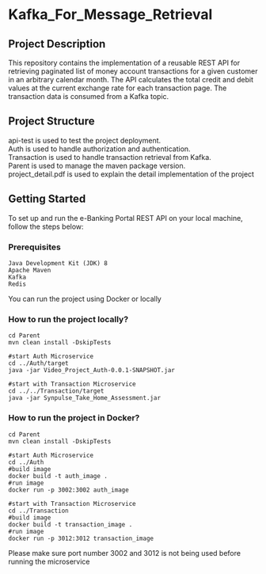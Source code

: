 # Kafka_For_Message_Retrieval
## Project Description
This repository contains the implementation of a reusable REST API for retrieving paginated list of money account transactions for a given customer in an arbitrary calendar month. The API calculates the total credit and debit values at the current exchange rate for each transaction page. The transaction data is consumed from a Kafka topic.
## Project Structure
api-test is used to test the project deployment.\
Auth is used to handle authorization and authentication.\
Transaction is used to handle transaction retrieval from Kafka.\
Parent is used to manage the maven package version.\
project_detail.pdf is used to explain the detail implementation of the project
## Getting Started
To set up and run the e-Banking Portal REST API on your local machine, follow the steps below:
### Prerequisites
```
Java Development Kit (JDK) 8
Apache Maven
Kafka
Redis
```
You can run the project using Docker or locally
### How to run the project locally?
```
cd Parent
mvn clean install -DskipTests

#start Auth Microservice
cd ../Auth/target
java -jar Video_Project_Auth-0.0.1-SNAPSHOT.jar

#start with Transaction Microservice
cd ../../Transaction/target
java -jar Synpulse_Take_Home_Assessment.jar
```

### How to run the project in Docker?
```
cd Parent
mvn clean install -DskipTests

#start Auth Microservice
cd ../Auth
#build image
docker build -t auth_image .
#run image
docker run -p 3002:3002 auth_image

#start with Transaction Microservice
cd ../Transaction
#build image
docker build -t transaction_image .
#run image
docker run -p 3012:3012 transaction_image
```
Please make sure port number 3002 and 3012 is not being used before running the microservice


